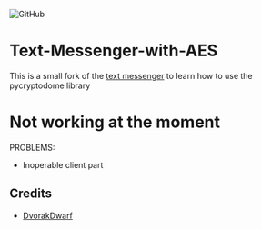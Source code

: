 ![GitHub](https://img.shields.io/github/license/hunar4321/life_code)

# Text-Messenger-with-AES
This is a small fork of the [text messenger](https://github.com/DvorakDwarf/Text-Messenger) to learn how to use the pycryptodome library

# Not working at the moment
PROBLEMS:
- Inoperable client part


## Credits
- [DvorakDwarf](https://github.com/DvorakDwarf)
